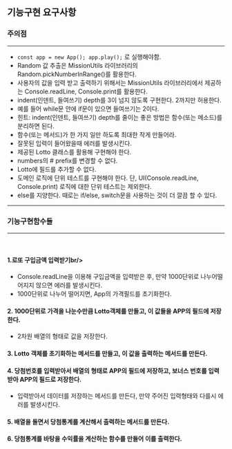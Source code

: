 ## 기능구현 요구사항

### 주의점
<hr/>

* ```const app = new App(); app.play();``` 로 실행해야함. 
* Random 값 추출은 MissionUtils 라이브러리의 Random.pickNumberInRange()를 활용한다.<br/>
* 사용자의 값을 입력 받고 출력하기 위해서는 MissionUtils 라이브러리에서 제공하는 Console.readLine, Console.print를 활용한다.<br/>
* indent(인덴트, 들여쓰기) depth를 3이 넘지 않도록 구현한다. 2까지만 허용한다.
* 예를 들어 while문 안에 if문이 있으면 들여쓰기는 2이다.
* 힌트: indent(인덴트, 들여쓰기) depth를 줄이는 좋은 방법은 함수(또는 메소드)를 분리하면 된다.
* 함수(또는 메서드)가 한 가지 일만 하도록 최대한 작게 만들어라.
* 잘못된 입력이 들어왔을때 에러를 발생시킨다.
* 제공된 Lotto 클래스를 활용해 구현해야 한다.
* numbers의 # prefix를 변경할 수 없다.
* Lotto에 필드를 추가할 수 없다.
* 도메인 로직에 단위 테스트를 구현해야 한다. 단, UI(Console.readLine, Console.print) 로직에 대한 단위 테스트는 제외한다.
* else를 지양한다. 때로는 if/else, switch문을 사용하는 것이 더 깔끔 할 수 있다. 

<hr/>

### 기능구현함수들
<hr/>
<br/>

#### 1.로또 구입금액 입력받기br/>
* Console.readLine을 이용해 구입금액을 입력받은 후, 만약 1000단위로 나누어떨어지지 않으면 에러를 발생시킨다.
* 1000단위로 나누어 떨어지면, App의 가격필드를 초기화한다. 
#### 2. 1000단위로 가격을 나눈수만큼 Lotto객체를 만들고, 이 값들을 APP의 필드에 저장한다. <br/>
* 2차원 배열의 형태로 값을 저장한다.
#### 3. Lotto 객체를 초기화하는 메서드를 만들고, 이 값을 출력하는 메서드를 만든다. 
#### 4. 당첨번호를 입력받아서 배열의 형태로 APP의 필드에 저장하고, 보너스 번호를 입력받아 APP의 필드로 저장한다. <br/>
* 입력받아서 데이터를 저장하는 메서드를 만든다, 만약 주어진 입력형태와 다를시 에러를 발생시킨다.
#### 5. 배열을 돌면서 당첨통계를 계산해서 출력하는 메서드를 만든다.<br/>
#### 6. 당첨통계를 바탕을 수익률을 계산하는 함수를 만들어 이를 출력한다. <br/>
